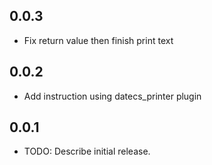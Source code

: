 ## 0.0.3

* Fix return value then finish print text

## 0.0.2

* Add instruction using datecs_printer plugin


## 0.0.1

* TODO: Describe initial release.
